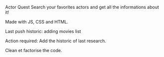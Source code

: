 Actor Quest
Search your favorites actors and get all the informations about it!

Made with JS, CSS and HTML.


Last push historic: 
adding movies list

Action required:
Add the historic of last research.

Clean et factorise the code.
